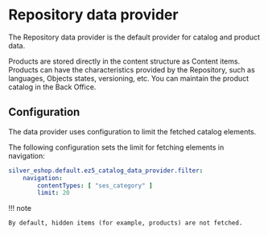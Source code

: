 # Repository data provider

The Repository data provider is the default provider for catalog and product data.

Products are stored directly in the content structure as Content items.
Products can have the characteristics provided by the Repository, such as languages, Objects states, versioning, etc.
You can maintain the product catalog in the Back Office.

## Configuration

The data provider uses configuration to limit the fetched catalog elements.

The following configuration sets the limit for fetching elements in navigation:

``` yaml
silver_eshop.default.ez5_catalog_data_provider.filter:
    navigation:
        contentTypes: [ "ses_category" ]
        limit: 20
```

!!! note

    By default, hidden items (for example, products) are not fetched.
